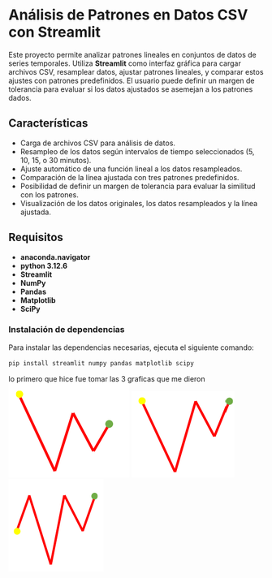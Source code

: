 # Análisis de Patrones en Datos CSV con Streamlit

Este proyecto permite analizar patrones lineales en conjuntos de datos de series temporales. Utiliza **Streamlit** como interfaz gráfica para cargar archivos CSV, resamplear datos, ajustar patrones lineales, y comparar estos ajustes con patrones predefinidos. El usuario puede definir un margen de tolerancia para evaluar si los datos ajustados se asemejan a los patrones dados.

## Características

- Carga de archivos CSV para análisis de datos.
- Resampleo de los datos según intervalos de tiempo seleccionados (5, 10, 15, o 30 minutos).
- Ajuste automático de una función lineal a los datos resampleados.
- Comparación de la línea ajustada con tres patrones predefinidos.
- Posibilidad de definir un margen de tolerancia para evaluar la similitud con los patrones.
- Visualización de los datos originales, los datos resampleados y la línea ajustada.

## Requisitos
- **anaconda.navigator**
- **python 3.12.6**
- **Streamlit**
- **NumPy**
- **Pandas**
- **Matplotlib**
- **SciPy**

### Instalación de dependencias

Para instalar las dependencias necesarias, ejecuta el siguiente comando:

```bash
pip install streamlit numpy pandas matplotlib scipy
```
lo primero que hice fue tomar las 3 graficas que me dieron 
![grafica1](grafica.png)
![grafica2](grafica2.png)
![grafica4](grafica3.png)
